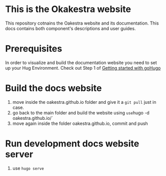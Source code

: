 # This is the Okakestra website 

This repository cotnains the Oakestra website and its documentation. This docs contains both component's descriptions and user guides.

# Prerequisites

In order to visualize and build the documentation website you need to set up your Hug Environment. 
Check out Step 1 of [Getting started with goHugo](https://gohugo.io/getting-started/quick-start/)

# Build the docs website

1. move inside the oakestra.github.io folder and give it a `git pull` just in case. 
2. go back to the main folder and build the website using ` use `hugo -d oakestra.github.io/`
3. move again inside the folder oakestra.github.io, commit and push

# Run development docs website server

1. use `hugo serve`

